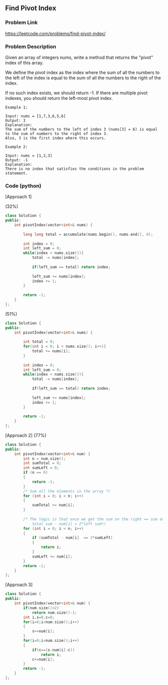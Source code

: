 ## Find Pivot Index

### Problem Link

https://leetcode.com/problems/find-pivot-index/

### Problem Description 

Given an array of integers nums, write a method that returns the "pivot" index of this array.

We define the pivot index as the index where the sum of all the numbers to the left of the index is equal to the sum of all the numbers to the right of the index.

If no such index exists, we should return -1. If there are multiple pivot indexes, you should return the left-most pivot index.

```
Example 1:

Input: nums = [1,7,3,6,5,6]
Output: 3
Explanation:
The sum of the numbers to the left of index 3 (nums[3] = 6) is equal to the sum of numbers to the right of index 3.
Also, 3 is the first index where this occurs.

```

```
Example 2:

Input: nums = [1,2,3]
Output: -1
Explanation:
There is no index that satisfies the conditions in the problem statement.

```


### Code (python)

[Approach 1] 

(32%) 

```c++
class Solution {
public:
    int pivotIndex(vector<int>& nums) {
        
        long long total = accumulate(nums.begin(), nums.end(), 0);
        
        int index = 0;
        int left_sum = 0;
        while(index < nums.size()){
            total -= nums[index];
            
            if(left_sum == total) return index;
            
            left_sum += nums[index];
            index += 1;
        }
        
        return -1;
    }
};
```

(51%)

```c++
class Solution {
public:
    int pivotIndex(vector<int>& nums) {
        
        int total = 0;
        for(int i = 0; i < nums.size(); i++){
            total += nums[i];
        }
        
        int index = 0;
        int left_sum = 0;
        while(index < nums.size()){
            total -= nums[index];
            
            if(left_sum == total) return index;
            
            left_sum += nums[index];
            index += 1;
        }
        
        return -1;
    }
};
```

[Approach 2] (77%)

```c++
class Solution {
public:
    int pivotIndex(vector<int>& num) {
        int n = num.size();
        int sumTotal = 0;
        int sumLeft = 0;
        if (n == 0)
        {
            return -1;
        }
		/* Sum all the elements in the array */
        for (int i = 0; i < n; i++)
        {
            sumTotal += num[i];
        }
        
        /* The logic is that once we get the sum on the right == sum on the left we will have 
            total sum - num[i] = 2*left sum*/
        for (int i = 0; i < n; i++)
        {
            if (sumTotal - num[i]  == 2*sumLeft)
            {
                return i;
            }
            sumLeft += num[i];
        }
        return -1; 
    }
};
```

[Approach 3]

```c++
class Solution {
public:
    int pivotIndex(vector<int>& num) {
        if(num.size()<2)
            return num.size()-1;
        int i,s=0,c=0;
        for(i=0;i<num.size();i++)
        {
            s+=num[i];
        }
        for(i=0;i<num.size();i++)
        {
            if(c==(s-num[i]-c))
                return i;
            c+=num[i];
        }
        return -1;
    }
};
```